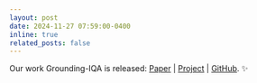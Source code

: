 ```yaml
---
layout: post
date: 2024-11-27 07:59:00-0400
inline: true
related_posts: false
---
```


Our work Grounding-IQA is released: [Paper](https://arxiv.org/abs/2411.17237) &#124; [Project](https://zheng-chen.cn/Grounding-IQA/) &#124; [GitHub](https://github.com/zhengchen1999/Grounding-IQA). :sparkles:
